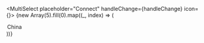 <MultiSelect placeholder="Connect" handleChange={handleChange} icon={<img alt="" />}>
{new Array(5).fill(0).map((\_, index) => (
<option key={index}>China</option>
))}
</MultiSelect>
